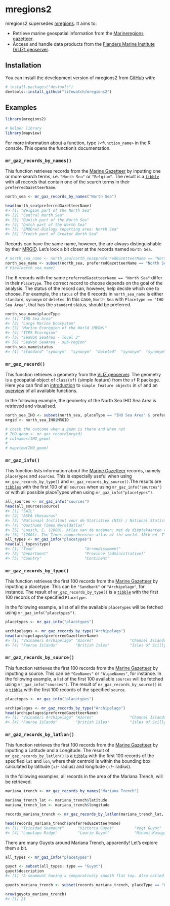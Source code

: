 
# mregions2

<!-- badges: start -->
<!-- badges: end -->

mregions2 supersedes [mregions](https://github.com/ropensci/mregions).
It aims to:

-   Retrieve marine geospatial information from the [Marineregions
    gazetteer](https://marineregions.org/gazetteer.php?p=webservices).
-   Access and handle data products from the [Flanders Marine Institute
    (VLIZ)
    geoserver](http://geo.vliz.be/geoserver/web/wicket/bookmarkable/org.geoserver.web.demo.MapPreviewPage?1).

## Installation

You can install the development version of mregions2 from
[GitHub](https://github.com/) with:

``` r
# install.packages("devtools")
devtools::install_github("lifewatch/mregions2")
```

## Examples

``` r
library(mregions2)

# helper library
library(mapview)
```

For more information about a function, type `?<function_name>` in the R
console. This opens the function’s documentation.

### `mr_gaz_records_by_names()`

This function retrieves records from the [Marine
Gazetteer](https://marineregions.org/gazetteer.php?p=search) by
inputting one or more search terms, i.e. `"North Sea"` or `"Belgium"`.
The result is a [`tibble`](https://tibble.tidyverse.org) with all
records that contain one of the search terms in their
`preferredGazetteerName`.

``` r
north_sea <- mr_gaz_records_by_names("North Sea")

head(north_sea$preferredGazetteerName)
#> [1] "Belgian part of the North Sea"            
#> [2] "Central North Sea"                        
#> [3] "Danish part of the North Sea"             
#> [4] "Dutch part of the North Sea"              
#> [5] "EMODnet-Biology reporting area: North Sea"
#> [6] "French part of Greater North Sea"
```

<!-- When looking for the Belgian Part of the North Sea, for example, searching for `c("North Sea","Belgian")` will result in all records that contain one of the two terms. -->
<!-- ```{r example2 mr_gaz_records_by_names()} -->
<!-- northsea_belgian <- mr_gaz_records_by_names(c("North Sea", "Belgian")) -->
<!-- # Inspect all record names that were found -->
<!-- northsea_belgian$preferredGazetteerName -->
<!-- ``` -->

Records can have the same name, however, the are always distinguishable
by their [MRGID](https://marineregions.org/mrgid.php). Let’s look a bit
closer at the records named `North Sea`.

``` r
# north_sea_name <- north_sea[north_sea$preferredGazetteerName == "North Sea", ]
north_sea_name <- subset(north_sea, preferredGazetteerName == "North Sea")
# View(north_sea_name)
```

The 6 records with the same `preferredGazetteerName == "North Sea"`
differ in their `Placetype`. The correct record to choose depends on the
goal of the analysis. The status of the record can, however, help decide
which one to choose. For example, the `status` of the 6 records in
`north_sea_name` is either `standard`, `synonym` or `deleted`. In this
case, `North Sea` with `Placetype == "IHO Sea Area"`, that has the
`standard` status, should be preferred.
<!-- provide link to further info about the status names -->

``` r
north_sea_name$placeType
#> [1] "IHO Sea Area"                        
#> [2] "Large Marine Ecosystem"              
#> [3] "Marine Ecoregion of the World (MEOW)"
#> [4] "ICES Ecoregion"                      
#> [5] "SeaVoX SeaArea - level 3"            
#> [6] "SeaVoX SeaArea - sub-region"
north_sea_name$status
#> [1] "standard" "synonym"  "synonym"  "deleted"  "synonym"  "synonym"
```

### `mr_gaz_record()`

This function retrieves a geometry from the [VLIZ
geoserver](http://geo.vliz.be/geoserver/web/wicket/bookmarkable/org.geoserver.web.demo.MapPreviewPage?1).
The geometry is a geospatial object of `class(sf)` (simple feature) from
the `sf` R package. Here you can find an
[introduction](https://r-spatial.github.io/sf/) to
`simple feature objects` in `sf` and an
[overview](https://r-spatial.github.io/sf/reference/index.html) of all
available functions.

In the following example, the geometry of the North Sea IHO Sea Area is
retrieved and visualised.

``` r
north_sea_IHO <- subset(north_sea, placeType == "IHO Sea Area" & preferredGazetteerName == "North Sea")
mrgid <- north_sea_IHO$MRGID

# check the outcome when a geom is there and when not
# IHO_geom <- mr_gaz_record(mrgid)
# colnames(IHO_geom)
# 
# mapview(IHO_geom)
```

### `mr_gaz_info()`

This function lists information about the [Marine
Gazetteer](https://marineregions.org/gazetteer.php?p=search) records,
namely `placeTypes` and `sources`. This is especially useful when using
`mr_gaz_records_by_type()` and `mr_gaz_records_by_source()`.The results
are [`tibbles`](https://tibble.tidyverse.org) with the first 100 of all
`sources` when using `mr_gaz_info("sources")` or with all possible
placeTypes when using `mr_gaz_info("placetypes")`.

``` r
all_sources <- mr_gaz_info("sources")
head(all_sources$source)
#> [1] "SAIL"                                                                                                                                                                                                                                                  
#> [2] "ASFA thesaurus"                                                                                                                                                                                                                                        
#> [3] "Nationaal Instituut voor de Statistiek (NIS) / National Statistical Service"                                                                                                                                                                           
#> [4] "Oosthoek Times Wereldatlas"                                                                                                                                                                                                                            
#> [5] "Lausch, E. (2000). Atlas van de oceanen: met de dieptekaarten van de wereldzeeën, die de Canadese Hydrografische Dienst heeft gepubliceerd (General Bathymetric Chart of the Oceans, GEBCO). Tirion Uitgevers B.V.: Baarn. ISBN 90-7303-598-8. 264 pp."
#> [6] "(2001). The Times comprehensive atlas of the world. 10th ed. Times Books: London. ISBN 0-7230-0792-6. 67, 220, 124 plates pp."
all_types <- mr_gaz_info("placetypes")
head(all_types$type)
#> [1] "Town"                      "Arrondissement"           
#> [3] "Department"                "Province (administrative)"
#> [5] "Country"                   "Continent"
```

### `mr_gaz_records_by_type()`

This function retrieves the first 100 records from the [Marine
Gazetteer](https://marineregions.org/gazetteer.php?p=search) by
inputting a placetype. This can be `"Sandbank"` or `"Archipelago"`, for
instance. The result of `mr_gaz_records_by_type()` is a
[`tibble`](https://tibble.tidyverse.org) with the first 100 records of
the specified `Placetype`.

In the following example, a list of all the available `placeTypes` will
be fetched using `mr_gaz_info("placetypes")`.

``` r
placetypes <- mr_gaz_info("placetypes")

archipelagos <- mr_gaz_records_by_type("Archipelago")
head(archipelagos$preferredGazetteerName)
#> [1] "Vainameri Archipelago" "Azores"                "Channel Islands"      
#> [4] "Faeroe Islands"        "British Isles"         "Isles of Scilly"
```

### `mr_gaz_records_by_source()`

This function retrieves the first 100 records from the [Marine
Gazetteer](https://marineregions.org/gazetteer.php?p=search) by
inputting a source. This can be `"GeoNames"` or `"AlgaeNames"`, for
instance. In the following example, a list of the first 100 available
`sources` will be fetched using `mr_gaz_info("sources")`. The result of
`mr_gaz_records_by_source()` is a
[`tibble`](https://tibble.tidyverse.org) with the first 100 records of
the specified `source`.

``` r
placetypes <- mr_gaz_info("placetypes")

archipelagos <- mr_gaz_records_by_type("Archipelago")
head(archipelagos$preferredGazetteerName)
#> [1] "Vainameri Archipelago" "Azores"                "Channel Islands"      
#> [4] "Faeroe Islands"        "British Isles"         "Isles of Scilly"
```

### `mr_gaz_records_by_latlon()`

This function retrieves the first 100 records from the [Marine
Gazetteer](https://marineregions.org/gazetteer.php?p=search) by
inputting a Latitude and a Longitude. The result of
`mr_gaz_records_by_latlon()` is a
[`tibble`](https://tibble.tidyverse.org) with the first 100 records of
the specified `lat` and `lon`, where their centroid is within the
bounding box calculated by latitude (+/- radius) and longitude (+/-
radius).

In the following examples, all records in the area of the Mariana
Trench, will be retrieved.

``` r
mariana_trench <- mr_gaz_records_by_names("Mariana Trench")

mariana_trench_lat <- mariana_trench$latitude
mariana_trench_lon <- mariana_trench$longitude

records_mariana_trench <- mr_gaz_records_by_latlon(mariana_trench_lat, mariana_trench_lon)

head(records_mariana_trench$preferredGazetteerName)
#> [1] "Trinidad Seamount"      "Victoria Guyot"         "Vogt Guyot"            
#> [4] "Lapulapu Ridge"         "Lowrie Guyot"           "Minami-Kasuga Seamount"
```

There are many Guyots around Mariana Trench, apparently! Let’s explore
them a bit.

``` r
all_types <- mr_gaz_info("placetypes")

guyot <- subset(all_types, type == "Guyot")
guyot$description
#> [1] "A seamount having a comparatively smooth flat top. Also called tablemount."

guyots_mariana_trench <- subset(records_mariana_trench, placeType == "Guyot")

nrow(guyots_mariana_trench)
#> [1] 21
```
